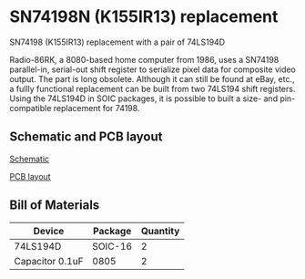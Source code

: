 # SN74198N (K155IR13) replacement

SN74198 (K155IR13) replacement with a pair of 74LS194D

Radio-86RK, a 8080-based home computer from 1986, uses a SN74198 parallel-in, serial-out shift register to serialize pixel data for composite video output. The part is long obsolete. Although it can still be found at eBay, etc., a fullly functional replacement can be built from two 74LS194 shift registers. Using the 74LS194D in SOIC packages, it is possible to built a size- and pin-compatible replacement for 74198.

## Schematic and PCB layout
[Schematic](Eagle/74LS198-schematic.pdf)

[PCB layout](Eagle/74LS198-pcb.pdf)

## Bill of Materials

Device   | Package | Quantity
-------- | ------- | --------
74LS194D | SOIC-16 | 2
Capacitor 0.1uF | 0805 | 2
